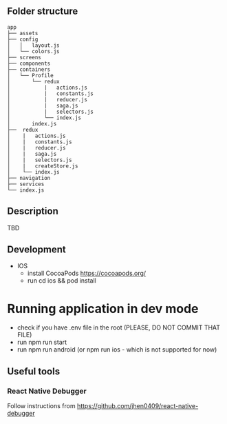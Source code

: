 ## Folder structure
 
    app
    ├── assets
    ├── config
    │   │   layout.js
    │   └── colors.js
    ├── screens
    ├── components
    ├── containers
    │   └── Profile
    │       └── redux
    │           |   actions.js
    │           |   constants.js
    │           |   reducer.js
    │           |   saga.js
    │           |   selectors.js
    │           └── index.js
    │       index.js
    ├──  redux
    │    |   actions.js
    │    |   constants.js
    │    |   reducer.js
    │    |   saga.js
    │    |   selectors.js
    │    |   createStore.js
    │    └── index.js
    ├── navigation
    ├── services
    └── index.js

## Description
TBD

## Development
- IOS 
  - install CocoaPods https://cocoapods.org/
  - run cd ios && pod install

# Running application in dev mode
- check if you have .env file in the root (PLEASE, DO NOT COMMIT THAT FILE)
- run npm run start
- run npm run android (or npm run ios - which is not supported for now)

## Useful tools

### React Native Debugger

Follow instructions from https://github.com/jhen0409/react-native-debugger
